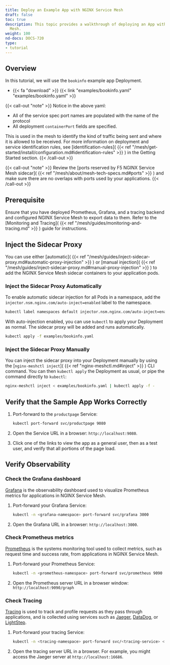 ```yaml
---
title: Deploy an Example App with NGINX Service Mesh
draft: false
toc: true
description: This topic provides a walkthrough of deploying an App with F5 NGINX Service
  Mesh.
weight: 100
nd-docs: DOCS-720
type:
- tutorial
---
```


## Overview

In this tutorial, we will use the `bookinfo` example app Deployment.

- {{< fa "download" >}} {{< link "examples/bookinfo.yaml" "examples/bookinfo.yaml" >}}

{{< call-out "note" >}}
Notice in the above yaml:

- All of the service spec port names are populated with the name of the protocol
- All deployment `containerPort` fields are specified.

This is used in the mesh to identify the kind of traffic being sent and where it is allowed to be received. For more information on deployment and service identification rules, see [identification-rules]( {{< ref "/mesh/get-started/install/configuration.md#identification-rules" >}} ) in the Getting Started section.
{{< /call-out >}}

{{< call-out "note" >}}
Review the [ports reserved by F5 NGINX Service Mesh sidecar]( {{< ref "/mesh/about/mesh-tech-specs.md#ports" >}} ) and make sure there are no overlaps with ports used by your applications.
{{< /call-out >}}

## Prerequisite
Ensure that you have deployed Prometheus, Grafana, and a tracing backend and configured NGINX Service Mesh to export data to them. Refer to the [Monitoring and Tracing]( {{< ref "/mesh/guides/monitoring-and-tracing.md" >}} ) guide for instructions.

## Inject the Sidecar Proxy

You can use either [automatic]( {{< ref "/mesh/guides/inject-sidecar-proxy.md#automatic-proxy-injection" >}} ) or [manual injection]( {{< ref "/mesh/guides/inject-sidecar-proxy.md#manual-proxy-injection" >}} ) to add the NGINX Service Mesh sidecar containers to your application pods.

### Inject the Sidecar Proxy Automatically

To enable automatic sidecar injection for all Pods in a namespace, add the `injector.nsm.nginx.com/auto-inject=enabled` label to the namespace.

```bash
kubectl label namespaces default injector.nsm.nginx.com/auto-inject=enabled
```

With auto-injection enabled, you can use `kubectl` to apply your Deployment as normal.
The sidecar proxy will be added and runs automatically.

```bash
kubectl apply -f examples/bookinfo.yaml
```

### Inject the Sidecar Proxy Manually

You can inject the sidecar proxy into your Deployment manually by using the [`nginx-meshctl inject`]( {{< ref "nginx-meshctl.md#inject" >}} ) CLI command.
You can then `kubectl apply` the Deployment as usual, or pipe the command directly to `kubectl`:

```bash
nginx-meshctl inject < examples/bookinfo.yaml | kubectl apply -f -
```

## Verify that the Sample App Works Correctly

1. Port-forward to the `productpage` Service:

    ```bash
    kubectl port-forward svc/productpage 9080
    ```

2. Open the Service URL in a browser: `http://localhost:9080`.
3. Click one of the links to view the app as a general user, then as a test user, and verify that all portions of the page load.

## Verify Observability

### Check the Grafana dashboard

[Grafana](https://grafana.com/grafana/) is the observability dashboard used to visualize Prometheus metrics for applications in NGINX Service Mesh.

1. Port-forward your Grafana Service:

    ```bash
    kubectl -n <grafana-namespace> port-forward svc/grafana 3000
    ```

2. Open the Grafana URL in a browser: `http://localhost:3000`.

### Check Prometheus metrics

[Prometheus](https://prometheus.io/docs/concepts/data_model/) is the systems monitoring tool used to collect metrics, such as request time and success rate, from applications in NGINX Service Mesh.


1. Port-forward your Prometheus Service:

   ```bash
   kubectl -n <prometheus-namespace> port-forward svc/prometheus 9090
   ```

2. Open the Prometheus server URL in a browser window: `http://localhost:9090/graph`

### Check Tracing

[Tracing](https://opentelemetry.io/docs/concepts/data-sources/#traces) is used to track and profile requests as they pass through applications, and is collected using services such as [Jaeger](https://www.jaegertracing.io/), [DataDog](https://docs.datadoghq.com/tracing/), or [LightStep](https://lightstep.com/).

1. Port-forward your tracing Service:

    ```bash
    kubectl -n <tracing-namespace> port-forward svc/<tracing-service> <tracing-service-port>
    ```

2. Open the tracing server URL in a browser. For example, you might access the Jaeger server at `http://localhost:16686`.
